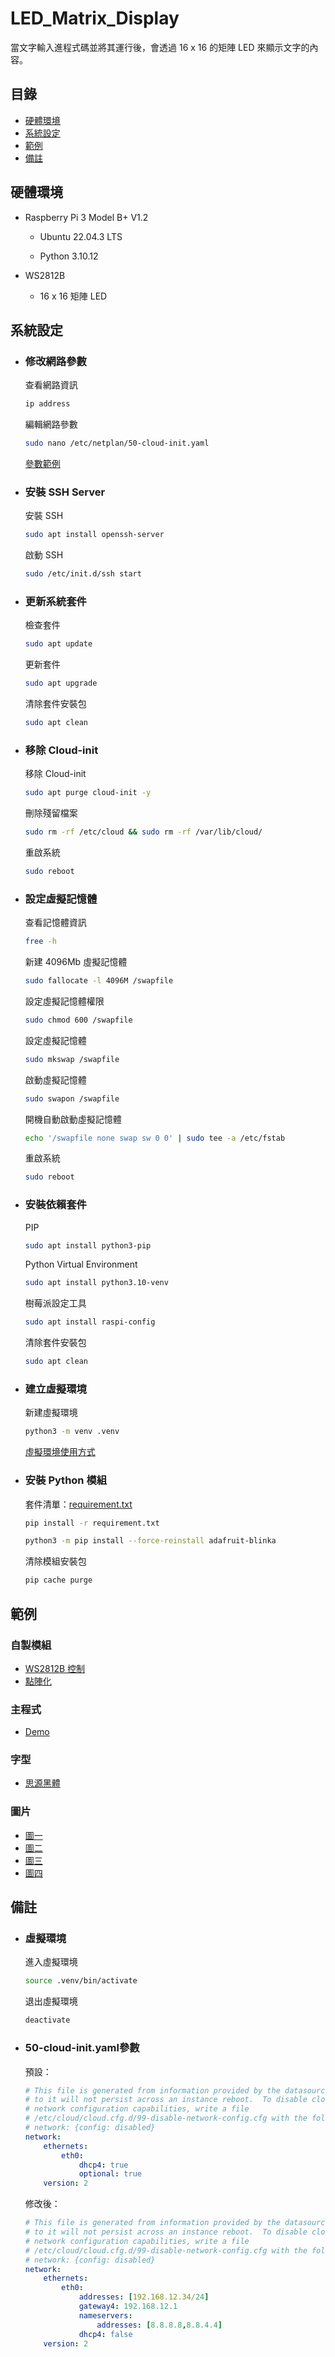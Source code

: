 # LED_Matrix_Display
當文字輸入進程式碼並將其運行後，會透過 16 x 16 的矩陣 LED 來顯示文字的內容。
## 目錄
- [硬體環境](#硬體環境)
- [系統設定](#系統設定)
- [範例](#範例)
- [備註](#備註)

## 硬體環境
- Raspberry Pi 3 Model B+ V1.2

    - Ubuntu 22.04.3 LTS

    - Python 3.10.12

- WS2812B
    - 16 x 16 矩陣 LED

## 系統設定
- ### 修改網路參數
    查看網路資訊
    ```bash
    ip address
    ```
    編輯網路參數
    ```bash
    sudo nano /etc/netplan/50-cloud-init.yaml
    ```
    [參數範例](#50-cloud-inityaml參數)

- ### 安裝 SSH Server
    安裝 SSH
    ```bash
    sudo apt install openssh-server
    ```
    啟動 SSH
    ```bash
    sudo /etc/init.d/ssh start
    ```

- ### 更新系統套件
    檢查套件
    ```bash
    sudo apt update
    ```
    更新套件
    ```bash
    sudo apt upgrade
    ```
    清除套件安裝包
    ```bash
    sudo apt clean
    ```

- ### 移除 Cloud-init
    移除 Cloud-init
    ```bash
    sudo apt purge cloud-init -y
    ```
    刪除殘留檔案
    ```bash
    sudo rm -rf /etc/cloud && sudo rm -rf /var/lib/cloud/
    ```
    重啟系統
    ```bash
    sudo reboot
    ```

- ### 設定虛擬記憶體
    查看記憶體資訊
    ```bash
    free -h
    ```
    新建 4096Mb 虛擬記憶體
    ```bash
    sudo fallocate -l 4096M /swapfile
    ```
    設定虛擬記憶體權限
    ```bash
    sudo chmod 600 /swapfile
    ```
    設定虛擬記憶體
    ```bash
    sudo mkswap /swapfile
    ```
    啟動虛擬記憶體
    ```bash
    sudo swapon /swapfile
    ```
    開機自動啟動虛擬記憶體
    ```bash
    echo '/swapfile none swap sw 0 0' | sudo tee -a /etc/fstab
    ```
    重啟系統
    ```bash
    sudo reboot
    ```

- ### 安裝依賴套件
    PIP
    ```bash
    sudo apt install python3-pip
    ```
    Python Virtual Environment
    ```bash
    sudo apt install python3.10-venv
    ```
    樹莓派設定工具
    ```bash
    sudo apt install raspi-config
    ```
    清除套件安裝包
    ```bash
    sudo apt clean
    ```
    
- ### 建立虛擬環境
    新建虛擬環境
    ```bash
    python3 -m venv .venv    
    ```
    [虛擬環境使用方式](#虛擬環境)

- ### 安裝 Python 模組
    套件清單：[requirement.txt](requirement.txt)
    ```bash
    pip install -r requirement.txt
    ```
    ```bash
    python3 -m pip install --force-reinstall adafruit-blinka
    ```
    清除模組安裝包
    ```bash
    pip cache purge
    ```

## 範例
### 自製模組
- [WS2812B 控制](ws2812b.py)
- [點陣化](pixelation.py)

### 主程式
- [Demo](demo.py)

### 字型
- [思源黑體](NotoSansTC.ttf)

### 圖片
- [圖一](sprite_0.png)
- [圖二](sprite_1.png)
- [圖三](sprite_2.png)
- [圖四](sprite_3.png)

## 備註
- ### 虛擬環境
    進入虛擬環境
    ```bash
    source .venv/bin/activate
    ```
    退出虛擬環境
    ```bash
    deactivate
    ```

- ### 50-cloud-init.yaml參數
    預設：
    ```yaml
    # This file is generated from information provided by the datasource.  Changes
    # to it will not persist across an instance reboot.  To disable cloud-init's
    # network configuration capabilities, write a file
    # /etc/cloud/cloud.cfg.d/99-disable-network-config.cfg with the following:
    # network: {config: disabled}
    network:
        ethernets:
            eth0:
                dhcp4: true
                optional: true
        version: 2
    ```
    修改後：
    ```yaml
    # This file is generated from information provided by the datasource.  Changes
    # to it will not persist across an instance reboot.  To disable cloud-init's
    # network configuration capabilities, write a file
    # /etc/cloud/cloud.cfg.d/99-disable-network-config.cfg with the following:
    # network: {config: disabled}
    network:
        ethernets:
            eth0:
                addresses: [192.168.12.34/24]
                gateway4: 192.168.12.1
                nameservers:
                    addresses: [8.8.8.8,8.8.4.4]
                dhcp4: false
        version: 2
    ```
    
